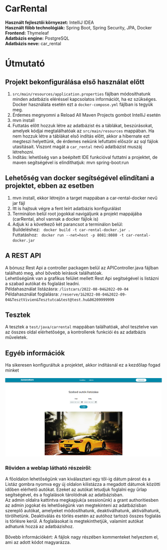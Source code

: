 # CarRental
**Használt fejlesztői környezet:** IntelliJ IDEA<br>
**Használt főbb technológiák:** Spring Boot, Spring Security, JPA, Docker<br>
**Frontend:** Thymeleaf<br>
**Adatbázis engine:** PostgreSQL<br>
**Adatbázis neve:** car_rental

# Útmutató
## Projekt bekonfigurálása első használat előtt<br>
 
  1.  ```src/main/resources/application.properties``` fájlban módosíthatunk minden adatbázis eléréssel kapcsolatos információt, ha ez szükséges. Docker használata esetén ezt a ```docker-compose.yml``` fájlban is tegyük meg.
  2. Érdemes megnyomni a Reload All Maven Projects gombot IntelliJ esetén
  3. mvn install
  4. Futtatás előtt hozzuk létre az adatbázist és a táblákat, beszúrásokat, amelyek kódjai megtalálhatóak az ```src/main/resources``` mappában. Ha nem hozzuk létre a táblákat első indítás előtt, akkor a hibernate ezt megteszi helyettünk, de érdemes nekünk lefuttatni először az sql fájlok utasításait.  Viszont magát a ```car_rental``` nevű adatbázist muszáj létrehozni.
  5. Indítás: lehetőség van a beépített IDE funkcióval futtatni a projektet, de maven segítségével is elindíthatjuk: mvn spring-boot:run
  
## Lehetőség van docker segítségével elindítani a projektet, ebben az esetben

 1. mvn install, ekkor létrejön a target mappában a car-rental-docker nevű jar fájl
 2. Itt is hajtsuk végre a fent leírt adatbázis konfigurálást
 3. Terminálon belül root jogokkal navigáljunk a projekt mappájába (carRental, ahol vannak a docker fájlok is)
 4. Adjuk ki a következő két parancsot a terminálon belül:<br> 
     Buildeléshez: &nbsp; ```docker build -t car-rental-docker.jar .``` <br>
     Futtatáshoz:  &nbsp;   ```docker run --net=host -p 8081:8080 -t car-rental-docker.jar``` <br>
     
## A REST API
A bónusz Rest Api a controller packagen belül az APIController.java fájlban található meg, ahol bővebb leírások találhatóak.<br>
Lehetőségünk van a grafikus felület mellett Rest Api segítségével is listázni a szabad autókat és foglalást leadni.<br>
Példahasználat listázásra: ```/listcars/2022-08-04&2022-09-04```<br>
Példahasználat foglalásra: ```/reserve/1&2022-08-04&2022-09-04&TesztVivien&Tesztutca&test@test.hu&06209999999```

## Tesztek
A tesztek a ```test/java/carrental``` mappában találhatóak, ahol tesztelve van az összes oldal elérhetősége, a kontrollerek funkciói és az adatbázis műveletek.

## Egyéb információk
Ha sikeresen konfiguráltuk a projektet, akkor indításnál ez a kezdőlap fogad minket<br><br>
![My Image](carRental/src/main/resources/static/styles/images/readmepic.png) <br>

### Röviden a weblap látható részeiről:<br>
A főoldalon lehetőségünk van kiválasztani egy től-ig dátum párost és a Listáz gombra nyomva egy új oldalon kilistázza a megadott dátumok közötti időben elérhető autókat. Ezeket az autókat letudjuk foglalni egy űrlap segítségével, és a foglalások tárolódnak az adatbázisban.<br>
Az admin oldalra kattintva megkapjuk(a sessionünk) a grant authoritiesben az admin jogokat és lehetőségünk van megtekinteni az adatbázisban szereplő autókat, amelyeket módosíthatunk, deaktiválhatunk, aktiválhatunk, törölhetünk. Deaktiválás és törlés esetén az autóhoz tartozó összes foglalás is törlésre kerül. A foglalásokat is megtekinthetjük, valamint autókat adhatunk hozzá az adatbázishoz.<br><br>
Bővebb információkért: A fájlok nagy részében kommenteket helyeztem el, ami az adott kódot magyarázza.




